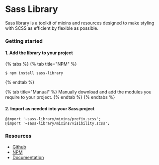 # Sass Library

Sass library is a toolkit of mixins and resources designed to make styling with SCSS as efficient by flexible as possible.

### Getting started

#### 1. Add the library to your project

{% tabs %}
{% tab title="NPM" %}
```
$ npm install sass-library
```
{% endtab %}

{% tab title="Manual" %}
Manually download and add the modules you require to your project.
{% endtab %}
{% endtabs %}

#### 2. Import as needed into your Sass project

```text
@import '~sass-library/mixins/prefix.scss';
@import '~sass-library/mixins/visibility.scss';
```

### Resources

* [Github](https://github.com/Cam/sass-library)
* [NPM](https://www.npmjs.com/package/sass-library)
* [Documentation](https://cam1.gitbook.io/sass-library/)

